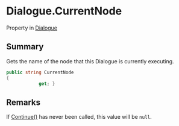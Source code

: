 # Dialogue.CurrentNode

Property in [Dialogue](/api/csharp/yarn.dialogue.md)

## Summary


Gets the name of the node that this Dialogue is currently
executing.


```csharp
public string CurrentNode
{
            get; }
```

## Remarks

If  <a href="yarn.dialogue.continue.md">Continue()</a>  has never been called, this
value will be `null`.

